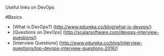 Useful links on DevOps 

#Basics
- [What is DevOps?] (http://www.edureka.co/blog/what-is-devops/)
- [Questions on DevOps] (http://scalarsoftware.com/devops-interview-questions/)
- [Interview Questions] (http://www.edureka.co/blog/interview-questions/top-devops-interview-questions-2016/)
